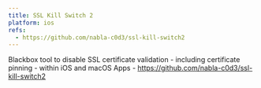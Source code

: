 ```yaml
---
title: SSL Kill Switch 2
platform: ios
refs:
  - https://github.com/nabla-c0d3/ssl-kill-switch2
---
```


Blackbox tool to disable SSL certificate validation - including certificate pinning - within iOS and macOS Apps - <https://github.com/nabla-c0d3/ssl-kill-switch2>
